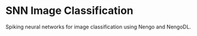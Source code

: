 # SNN Image Classification

Spiking neural networks for image classification using Nengo and NengoDL.